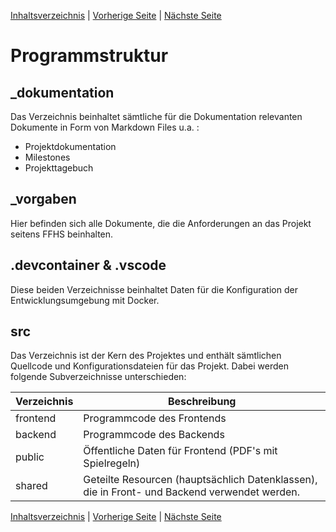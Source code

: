 [Inhaltsverzeichnis](inhaltsverzeichnis.md) | [Vorherige Seite](systemarchitektur.md) | [Nächste Seite](benutzerhandbuch.md)

# Programmstruktur

## \_dokumentation

Das Verzeichnis beinhaltet sämtliche für die Dokumentation relevanten Dokumente in Form von Markdown Files u.a. :

- Projektdokumentation
- Milestones
- Projekttagebuch

## \_vorgaben

Hier befinden sich alle Dokumente, die die Anforderungen an das Projekt seitens FFHS beinhalten.

## .devcontainer & .vscode

Diese beiden Verzeichnisse beinhaltet Daten für die Konfiguration der Entwicklungsumgebung mit Docker.

## src

Das Verzeichnis ist der Kern des Projektes und enthält sämtlichen Quellcode und Konfigurationsdateien für das Projekt. Dabei werden folgende Subverzeichnisse unterschieden:

| Verzeichnis | Beschreibung                                                                                 |
| ----------- | -------------------------------------------------------------------------------------------- |
| frontend    | Programmcode des Frontends                                                                   |
| backend     | Programmcode des Backends                                                                    |
| public      | Öffentliche Daten für Frontend (PDF's mit Spielregeln)                                       |
| shared      | Geteilte Resourcen (hauptsächlich Datenklassen), die in Front- und Backend verwendet werden. |

[Inhaltsverzeichnis](inhaltsverzeichnis.md) | [Vorherige Seite](systemarchitektur.md) | [Nächste Seite](benutzerhandbuch.md)

